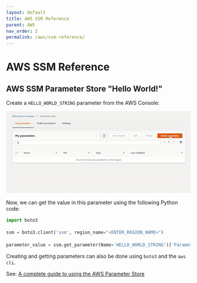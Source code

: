 ```yaml
---
layout: default
title: AWS SSM Reference
parent: AWS
nav_order: 2
permalink: /aws/ssm-reference/
---
```


# AWS SSM Reference

## AWS SSM Parameter Store "Hello World!"

Create a `HELLO_WORLD_STRING` parameter from the AWS Console:

![Hello World Parameter](images/ssm-hello-world.gif)

Now, we can get the value in this parameter using the following Python code:

```Python
import boto3

ssm = boto3.client('ssm', region_name="<ENTER_REGION_NAME>")

parameter_value = ssm.get_parameter(Name='HELLO_WORLD_STRING')['Parameter']['Value']
```

Creating and getting parameters can also be done using `boto3` and the `aws cli`. 

See: [A complete guide to using the AWS Parameter Store](https://seanjziegler.com/a-complete-guide-to-using-the-aws-systems-manager-parameter-store/)

